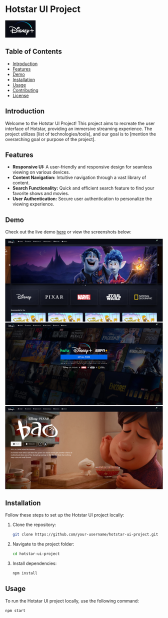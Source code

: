 # Hotstar UI Project

![Hotstar Logo](public\images\logormd.png)

## Table of Contents

- [Introduction](#introduction)
- [Features](#features)
- [Demo](#demo)
- [Installation](#installation)
- [Usage](#usage)
- [Contributing](#contributing)
- [License](#license)

## Introduction

Welcome to the Hotstar UI Project! This project aims to recreate the user interface of Hotstar, providing an immersive streaming experience. The project utilizes [list of technologies/tools], and our goal is to [mention the overarching goal or purpose of the project].

## Features

- **Responsive UI:** A user-friendly and responsive design for seamless viewing on various devices.
- **Content Navigation:** Intuitive navigation through a vast library of content.
- **Search Functionality:** Quick and efficient search feature to find your favorite shows and movies.
- **User Authentication:** Secure user authentication to personalize the viewing experience.

## Demo

Check out the live demo [here](link/to/demo) or view the screenshots below:

![Screenshot 1](public\images\screenshot1.png)
![Screenshot 2](public\images\screenshot2.png)
![Screenshot 3](public\images\screenshot3.png)

## Installation

Follow these steps to set up the Hotstar UI project locally:

1. Clone the repository:

    ```bash
    git clone https://github.com/your-username/hotstar-ui-project.git
    ```

2. Navigate to the project folder:

    ```bash
    cd hotstar-ui-project
    ```

3. Install dependencies:

    ```bash
    npm install
    ```

## Usage

To run the Hotstar UI project locally, use the following command:

```bash
npm start